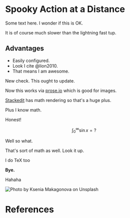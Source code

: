 # Spooky Action at a Distance

Some text here. I wonder if this is OK.

It is of course much slower than the lightning fast tup.


## Advantages

* Easily configured.
* Look I cite @lion2010.
* That means I am awesome.

New check. This ought to update.

Now this works via [prose.io](http://prose.io) which is good for images.

[Stackedit](https://stackedit.io) has math rendering so that's a huge plus.

Plus I know math.

Honest!

$$\int_0^\infty\sin{x} = ?$$

Well so what.

That's sort of math as well.
Look it up.

I do TeX too

**Bye.**

Hahaha

![Photo by Ksenia Makagonova on Unsplash](img/ksenia-makagonova-229007.jpg "Photo by Ksenia Makagonova on Unsplash")


# References
<!--stackedit_data:
eyJoaXN0b3J5IjpbMjIyNjY4NjAyXX0=
-->